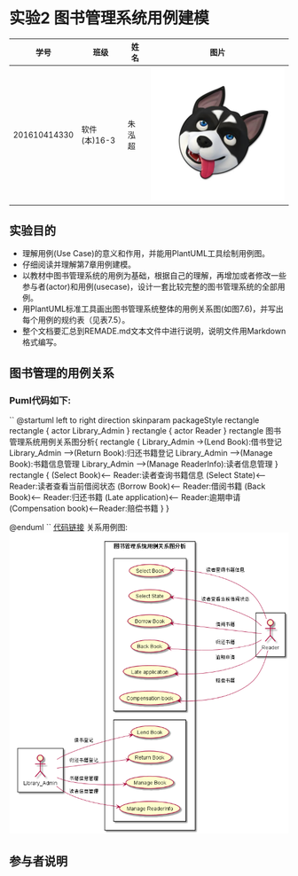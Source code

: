 实验2 图书管理系统用例建模
=========================
| 学号         | 班级         | 姓名 | 图片 |
|--------------|--------------|------|------|
| 201610414330 | 软件(本)16-3 | 朱泓超 |![image](https://github.com/z915287285/is_analysis/blob/master/test1/zz.jpg)    |
## 实验目的
+ 理解用例(Use Case)的意义和作用，并能用PlantUML工具绘制用例图。
+ 仔细阅读并理解第7章用例建模。
+ 以教材中图书管理系统的用例为基础，根据自己的理解，再增加或者修改一些参与者(actor)和用例(usecase)，设计一套比较完整的图书管理系统的全部用例。
+ 用PlantUML标准工具画出图书管理系统整体的用例关系图(如图7.6)，并写出每个用例的规约表（见表7.5）。
+ 整个文档要汇总到REMADE.md文本文件中进行说明，说明文件用Markdown格式编写。

## 图书管理的用例关系
### Puml代码如下:
``
@startuml
left to right direction
skinparam packageStyle rectangle
rectangle {
actor Library_Admin
}
rectangle {
actor Reader
}
rectangle 图书管理系统用例关系图分析{
rectangle {
Library_Admin ->(Lend Book):借书登记
Library_Admin -->(Return Book):归还书籍登记
Library_Admin -->(Manage Book):书籍信息管理
Library_Admin -->(Manage ReaderInfo):读者信息管理
}
rectangle {
(Select Book)<-- Reader:读者查询书籍信息
(Select State)<-- Reader:读者查看当前借阅状态
(Borrow Book)<-- Reader:借阅书籍
(Back Book)<-- Reader:归还书籍
(Late application)<-- Reader:逾期申请
(Compensation book)<--Reader:赔偿书籍
}
}

@enduml
``
[代码链接](https://github.com/z915287285/is_analysis/blob/master/test2/usercase.puml)
关系用例图:
![image](https://github.com/z915287285/is_analysis/blob/master/test2/usercase.png)

## 参与者说明